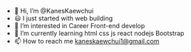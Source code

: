 - 👋 Hi, I’m @KanesKaewchui
- 😃 I just started with web building
- 👀 I’m interested in Career Front-end develop
- 🌱 I’m currently learning html css js react nodejs Bootstrap
- 📫 How to reach me kaneskaewchui1@gmail.com

<!---
KanesKaewchui/KanesKaewchui is a ✨ special ✨ repository because its `README.md` (this file) appears on your GitHub profile.
You can click the Preview link to take a look at your changes.
--->
